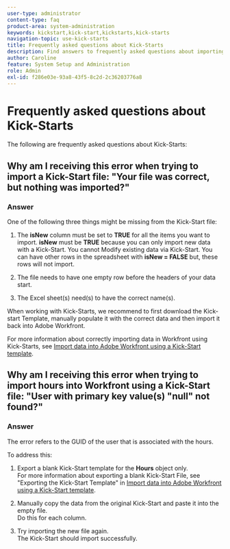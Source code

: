 ```yaml
---
user-type: administrator
content-type: faq
product-area: system-administration
keywords: kickstart,kick-start,kickstarts,kick-starts
navigation-topic: use-kick-starts
title: Frequently asked questions about Kick-Starts
description: Find answers to frequently asked questions about importing and exporting Workfront data using Kick-Starts.
author: Caroline
feature: System Setup and Administration
role: Admin
exl-id: f286e03e-93a8-43f5-8c2d-2c36203776a8
---
```

# Frequently asked questions about Kick-Starts

The following are frequently asked questions about Kick-Starts:

## Why am I receiving this error when trying to import a Kick-Start file: "Your file was correct, but nothing was imported?"

### Answer

One of the following three things might be missing from the Kick-Start file:

1. The **isNew** column must be set to **TRUE** for all the items you want to import. **isNew** must be **TRUE** because you can only import new data with a Kick-Start. You cannot Modify existing data via Kick-Start. You can have other rows in the spreadsheet with **isNew = FALSE** but, these rows will not import.

1. ​The file needs to have one empty row before the headers of your data start.
1. ​The Excel sheet(s) need(s) to have the correct name(s).

When working with Kick-Starts, we recommend to first download the Kick-start Template, manually populate it with the correct data and then import it back into Adobe Workfront.

For more information about correctly importing data in Workfront using Kick-Starts, see [Import data into Adobe Workfront using a Kick-Start template](../../../administration-and-setup/manage-workfront/using-kick-starts/import-data-via-kickstarts.md).

## Why am I receiving this error when trying to import hours into Workfront using a Kick-Start file: "User with primary key value(s) "null" not found?"

### Answer

The error refers to the GUID of the user that is associated with the hours. 

To address this:

1. Export a blank Kick-Start template for the **Hours** object only.  
   For more information about exporting a blank Kick-Start File, see "Exporting the Kick-Start Template" in  [Import data into Adobe Workfront using a Kick-Start template](../../../administration-and-setup/manage-workfront/using-kick-starts/import-data-via-kickstarts.md).

1. Manually copy the data from the original Kick-Start and paste it into the empty file.  
   Do this for each column.
1. Try importing the new file again.  
   The Kick-Start should import successfully.
